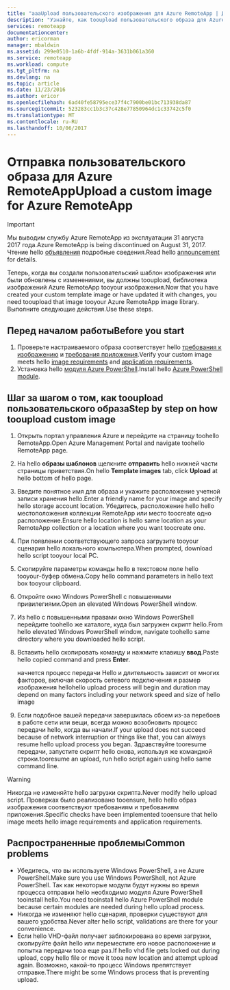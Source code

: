 ```yaml
---
title: "aaaUpload пользовательского изображения для Azure RemoteApp | Документы Microsoft"
description: "Узнайте, как tooupload пользовательского образа для Azure RemoteApp"
services: remoteapp
documentationcenter: 
author: ericorman
manager: mbaldwin
ms.assetid: 299e0510-1a6b-4fdf-914a-3631b061a360
ms.service: remoteapp
ms.workload: compute
ms.tgt_pltfrm: na
ms.devlang: na
ms.topic: article
ms.date: 11/23/2016
ms.author: ericor
ms.openlocfilehash: 6ad40fe58795ece37f4c7900be01bc713938da87
ms.sourcegitcommit: 523283cc1b3c37c428e77850964dc1c33742c5f0
ms.translationtype: MT
ms.contentlocale: ru-RU
ms.lasthandoff: 10/06/2017
---
```

# <a name="upload-a-custom-image-for-azure-remoteapp"></a><span data-ttu-id="4960e-103">Отправка пользовательского образа для Azure RemoteApp</span><span class="sxs-lookup"><span data-stu-id="4960e-103">Upload a custom image for Azure RemoteApp</span></span>
> [!IMPORTANT]
> <span data-ttu-id="4960e-104">Мы выводим службу Azure RemoteApp из эксплуатации 31 августа 2017 года.</span><span class="sxs-lookup"><span data-stu-id="4960e-104">Azure RemoteApp is being discontinued on August 31, 2017.</span></span> <span data-ttu-id="4960e-105">Чтение hello [объявления](https://go.microsoft.com/fwlink/?linkid=821148) подробные сведения.</span><span class="sxs-lookup"><span data-stu-id="4960e-105">Read hello [announcement](https://go.microsoft.com/fwlink/?linkid=821148) for details.</span></span>
> 
> 

<span data-ttu-id="4960e-106">Теперь, когда вы создали пользовательский шаблон изображения или были обновлены с изменениями, вы должны tooupload, библиотека изображений Azure RemoteApp tooyour изображения.</span><span class="sxs-lookup"><span data-stu-id="4960e-106">Now that you have created your custom template image or have updated it with changes, you need tooupload that image tooyour Azure RemoteApp image library.</span></span> <span data-ttu-id="4960e-107">Выполните следующие действия.</span><span class="sxs-lookup"><span data-stu-id="4960e-107">Use these steps.</span></span>

## <a name="before-you-start"></a><span data-ttu-id="4960e-108">Перед началом работы</span><span class="sxs-lookup"><span data-stu-id="4960e-108">Before you start</span></span>
1. <span data-ttu-id="4960e-109">Проверьте настраиваемого образа соответствует hello [требования к изображению](remoteapp-imagereqs.md) и [требования приложения](remoteapp-appreqs.md).</span><span class="sxs-lookup"><span data-stu-id="4960e-109">Verify your custom image meets hello [image requirements](remoteapp-imagereqs.md) and [application requirements](remoteapp-appreqs.md).</span></span>
2. <span data-ttu-id="4960e-110">Установка hello [модуля Azure PowerShell](/powershell/azure/overview).</span><span class="sxs-lookup"><span data-stu-id="4960e-110">Install hello [Azure PowerShell module](/powershell/azure/overview).</span></span>

## <a name="step-by-step-on-how-tooupload-custom-image"></a><span data-ttu-id="4960e-111">Шаг за шагом о том, как tooupload пользовательского образа</span><span class="sxs-lookup"><span data-stu-id="4960e-111">Step by step on how tooupload custom image</span></span>
1. <span data-ttu-id="4960e-112">Открыть портал управления Azure и перейдите на страницу toohello RemoteApp.</span><span class="sxs-lookup"><span data-stu-id="4960e-112">Open Azure Management Portal and navigate toohello RemoteApp page.</span></span>
2. <span data-ttu-id="4960e-113">На hello **образы шаблонов** щелкните **отправить** hello нижней части страницы приветствия.</span><span class="sxs-lookup"><span data-stu-id="4960e-113">On hello **Template images** tab, click **Upload** at hello bottom of hello page.</span></span>
3. <span data-ttu-id="4960e-114">Введите понятное имя для образа и укажите расположение учетной записи хранения hello.</span><span class="sxs-lookup"><span data-stu-id="4960e-114">Enter a friendly name for your image and specify hello storage account location.</span></span> <span data-ttu-id="4960e-115">Убедитесь, расположение hello hello местоположения коллекции RemoteApp или место toocreate одно расположение.</span><span class="sxs-lookup"><span data-stu-id="4960e-115">Ensure hello location is hello same location as your RemoteApp collection or a location where you want toocreate one.</span></span>
4. <span data-ttu-id="4960e-116">При появлении соответствующего запроса загрузите tooyour сценария hello локального компьютера.</span><span class="sxs-lookup"><span data-stu-id="4960e-116">When prompted, download hello script tooyour local PC.</span></span>
5. <span data-ttu-id="4960e-117">Скопируйте параметры команды hello в текстовом поле hello tooyour-буфер обмена.</span><span class="sxs-lookup"><span data-stu-id="4960e-117">Copy hello command parameters in hello text box tooyour clipboard.</span></span>
6. <span data-ttu-id="4960e-118">Откройте окно Windows PowerShell с повышенными привилегиями.</span><span class="sxs-lookup"><span data-stu-id="4960e-118">Open an elevated Windows PowerShell window.</span></span>
7. <span data-ttu-id="4960e-119">Из hello с повышенными правами окно Windows PowerShell перейдите toohello же каталоге, куда был загружен скрипт hello.</span><span class="sxs-lookup"><span data-stu-id="4960e-119">From hello elevated Windows PowerShell window, navigate toohello same directory where you downloaded hello script.</span></span>
8. <span data-ttu-id="4960e-120">Вставить hello скопировать команду и нажмите клавишу **ввод**.</span><span class="sxs-lookup"><span data-stu-id="4960e-120">Paste hello copied command and press **Enter**.</span></span>
   
   <span data-ttu-id="4960e-121">начнется процесс передачи Hello и длительность зависит от многих факторов, включая скорость сетевого подключения и размер изображения hello</span><span class="sxs-lookup"><span data-stu-id="4960e-121">hello upload process will begin and duration may depend on many factors including your network speed and size of hello image</span></span>
9. <span data-ttu-id="4960e-122">Если подобное вашей передачи завершилась сбоем из-за перебоев в работе сети или вещи, всегда можно возобновить процесс передачи hello, когда вы начали.</span><span class="sxs-lookup"><span data-stu-id="4960e-122">If your upload does not succeed because of network interruption or things like that, you can always resume hello upload process you began.</span></span> <span data-ttu-id="4960e-123">Здравствуйте tooresume передачи, запустите скрипт hello снова, используя же командной строки.</span><span class="sxs-lookup"><span data-stu-id="4960e-123">tooresume an upload, run hello script again using hello same command line.</span></span>

> [!WARNING]
> <span data-ttu-id="4960e-124">Никогда не изменяйте hello загрузки скрипта.</span><span class="sxs-lookup"><span data-stu-id="4960e-124">Never modify hello upload script.</span></span> <span data-ttu-id="4960e-125">Проверках было реализовано tooensure, hello hello образ изображения соответствуют требованиям и требованиям приложения.</span><span class="sxs-lookup"><span data-stu-id="4960e-125">Specific checks have been implemented tooensure that hello image meets hello image requirements and application requirements.</span></span>
> 
> 

## <a name="common-problems"></a><span data-ttu-id="4960e-126">Распространенные проблемы</span><span class="sxs-lookup"><span data-stu-id="4960e-126">Common problems</span></span>
* <span data-ttu-id="4960e-127">Убедитесь, что вы используете Windows PowerShell, а не Azure PowerShell.</span><span class="sxs-lookup"><span data-stu-id="4960e-127">Make sure you use Windows PowerShell, not Azure PowerShell.</span></span> <span data-ttu-id="4960e-128">Так как некоторые модули будут нужны во время процесса отправки hello необходимо модуля Azure PowerShell tooinstall hello.</span><span class="sxs-lookup"><span data-stu-id="4960e-128">You need tooinstall hello Azure PowerShell module because certain modules are needed during hello upload process.</span></span>
* <span data-ttu-id="4960e-129">Никогда не изменяют hello сценария, проверки существуют для вашего удобства.</span><span class="sxs-lookup"><span data-stu-id="4960e-129">Never alter hello script, validations are there for your convenience.</span></span>
* <span data-ttu-id="4960e-130">Если hello VHD-файл получает заблокирована во время загрузки, скопируйте файл hello или переместите его новое расположение и попытка передачи tooa еще раз.</span><span class="sxs-lookup"><span data-stu-id="4960e-130">If hello vhd file gets locked out during upload, copy hello file or move it tooa new location and attempt upload again.</span></span> <span data-ttu-id="4960e-131">Возможно, какой-то процесс Windows препятствует отправке.</span><span class="sxs-lookup"><span data-stu-id="4960e-131">There might be some Windows process that is preventing upload.</span></span>  

